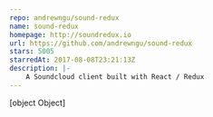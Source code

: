 ```yaml
---
repo: andrewngu/sound-redux
name: sound-redux
homepage: http://soundredux.io
url: https://github.com/andrewngu/sound-redux
stars: 5005
starredAt: 2017-08-08T23:21:13Z
description: |-
    A Soundcloud client built with React / Redux
---
```


[object Object]
